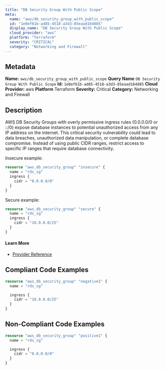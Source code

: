```yaml
---
title: "DB Security Group With Public Scope"
meta:
  name: "aws/db_security_group_with_public_scope"
  id: "1e0ef61b-ad85-4518-a3d3-85eaad164885"
  display_name: "DB Security Group With Public Scope"
  cloud_provider: "aws"
  platform: "Terraform"
  severity: "CRITICAL"
  category: "Networking and Firewall"
---
```

## Metadata
**Name:** `aws/db_security_group_with_public_scope`
**Query Name** `DB Security Group With Public Scope`
**Id:** `1e0ef61b-ad85-4518-a3d3-85eaad164885`
**Cloud Provider:** aws
**Platform** Terraform
**Severity:** Critical
**Category:** Networking and Firewall
## Description
AWS DB Security Groups with overly permissive ingress rules (0.0.0.0/0 or ::/0) expose database instances to potential unauthorized access from any IP address on the internet. This critical security vulnerability could lead to data breaches, unauthorized data manipulation, or complete database compromise. Instead of using public CIDR ranges, restrict access to specific IP ranges that require database connectivity.

Insecure example:
```terraform
resource "aws_db_security_group" "insecure" {
  name = "rds_sg"
  ingress {
    cidr = "0.0.0.0/0"
  }
}
```

Secure example:
```terraform
resource "aws_db_security_group" "secure" {
  name = "rds_sg"
  ingress {
    cidr = "10.0.0.0/25"
  }
}
```

#### Learn More

 - [Provider Reference](https://registry.terraform.io/providers/hashicorp/aws/latest/docs/resources/db_security_group)


## Compliant Code Examples
```terraform
resource "aws_db_security_group" "negative1" {
  name = "rds_sg"

  ingress {
    cidr = "10.0.0.0/25"
  }
}
```
## Non-Compliant Code Examples
```terraform
resource "aws_db_security_group" "positive1" {
  name = "rds_sg"

  ingress {
    cidr = "0.0.0.0/0"
  }
}
```